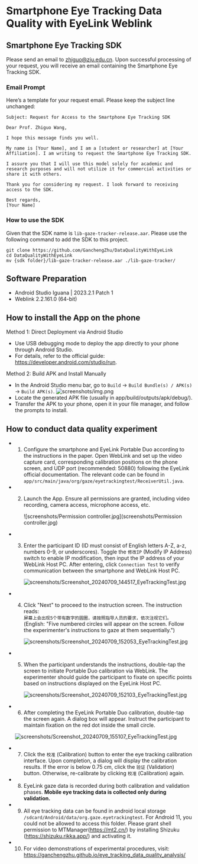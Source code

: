# Smartphone Eye Tracking Data Quality with EyeLink Weblink

## Smartphone Eye Tracking SDK

Please send an email to zhiguo@zju.edu.cn. Upon successful processing of your request, 
you will receive an email containing the Smartphone Eye Tracking SDK.

### Email Prompt

Here’s a template for your request email. Please keep the subject line unchanged:

```
Subject: Request for Access to the Smartphone Eye Tracking SDK

Dear Prof. Zhiguo Wang,

I hope this message finds you well.

My name is [Your Name], and I am a [student or researcher] at [Your Affiliation]. I am writing to request the Smartphone Eye Tracking SDK.

I assure you that I will use this model solely for academic and research purposes and will not utilize it for commercial activities or share it with others.

Thank you for considering my request. I look forward to receiving access to the SDK.

Best regards,
[Your Name]
```

### How to use the SDK

Given that the SDK name is `lib-gaze-tracker-release.aar`. Please use the following command to add the SDK to this project.
```
git clone https://github.com/GanchengZhu/DataQualityWithEyeLink
cd DataQualityWithEyeLink
mv {sdk folder}/lib-gaze-tracker-release.aar ./lib-gaze-tracker/
```

## Software Preparation

- Android Studio Iguana | 2023.2.1 Patch 1
- Weblink 2.2.161.0 (64-bit)

## How to install the App on the phone

Method 1: Direct Deployment via Android Studio

- Use USB debugging mode to deploy the app directly to your phone through Android Studio.
- For details, refer to the official guide: https://developer.android.com/studio/run.

Method 2: Build APK and Install Manually

- In the Android Studio menu bar, go to `Build` → `Build Bundle(s) / APK(s)` → `Build APK(s)`.
![screenshots/img.png](screenshots/img.png)
- Locate the generated APK file (usually in app/build/outputs/apk/debug/).
- Transfer the APK to your phone, open it in your file manager, and follow the prompts to install.

## How to conduct data quality experiment

- 1. Configure the smartphone and EyeLink Portable Duo according to the instructions in the paper. Open WebLink and set up the video capture card, corresponding calibration positions on the phone screen, and UDP port (recommended: 50880) following the EyeLink official documentation. The relevant code can be found in `app/src/main/java/org/gaze/eyetrackingtest/ReceiverUtil.java`.

- 2. Launch the App. Ensure all permissions are granted, including video recording, camera access, microphone access, etc.

     ![screenshots/Permission controller.jpg](screenshots/Permission controller.jpg)

- 3. Enter the participant ID (ID must consist of English letters A-Z, a-z, numbers 0-9, or underscores). Toggle the `修改IP` (Modify IP Address) switch to enable IP modification, then input the IP address of your WebLink Host PC. After entering, click `Connection Test` to verify communication between the smartphone and WebLink Host PC.  
     
     ![screenshots/Screenshot_20240709_144517_EyeTrackingTest.jpg](screenshots/Screenshot_20240709_144517_EyeTrackingTest.jpg)

- 4. Click "Next" to proceed to the instruction screen. The instruction reads:  
     `屏幕上会出现5个带有数字的圆圈，请按照指导人员的要求，依次注视它们。`  
     (English: "Five numbered circles will appear on the screen. Follow the experimenter's instructions to gaze at them sequentially.")  
     
     ![screenshots/Screenshot_20240709_152053_EyeTrackingTest.jpg](screenshots/Screenshot_20240709_152053_EyeTrackingTest.jpg)

- 5. When the participant understands the instructions, double-tap the screen to initiate Portable Duo calibration via WebLink. The experimenter should guide the participant to fixate on specific points based on instructions displayed on the EyeLink Host PC.  
     
     ![screenshots/Screenshot_20240709_152103_EyeTrackingTest.jpg](screenshots/Screenshot_20240709_152103_EyeTrackingTest.jpg)

- 6. After completing the EyeLink Portable Duo calibration, double-tap the screen again. A dialog box will appear. Instruct the participant to maintain fixation on the red dot inside the small circle.  
     
    ![screenshots/Screenshot_20240709_155107_EyeTrackingTest.jpg](screenshots/Screenshot_20240709_155107_EyeTrackingTest.jpg)

- 7. Click the `校准` (Calibration) button to enter the eye tracking calibration interface. Upon completion, a dialog will display the calibration results. If the error is below 0.75 cm, click the `验证` (Validation) button. Otherwise, re-calibrate by clicking `校准` (Calibration) again.

- 8. EyeLink gaze data is recorded during both calibration and validation phases. **Mobile eye tracking data is collected only during validation.**

- 9. All eye tracking data can be found in android local storage `/sdcard/Android/data/org.gaze.eyetrackingtest`.
For Android 11, you could not be allowed to access this folder. Please grant shell permission to MTManager(https://mt2.cn/) by
installing Shizuku (https://shizuku.rikka.app/) and activating it. 

- 10. For video demonstrations of experimental procedures, visit:  
     https://ganchengzhu.github.io/eye_tracking_data_quality_analysis/
